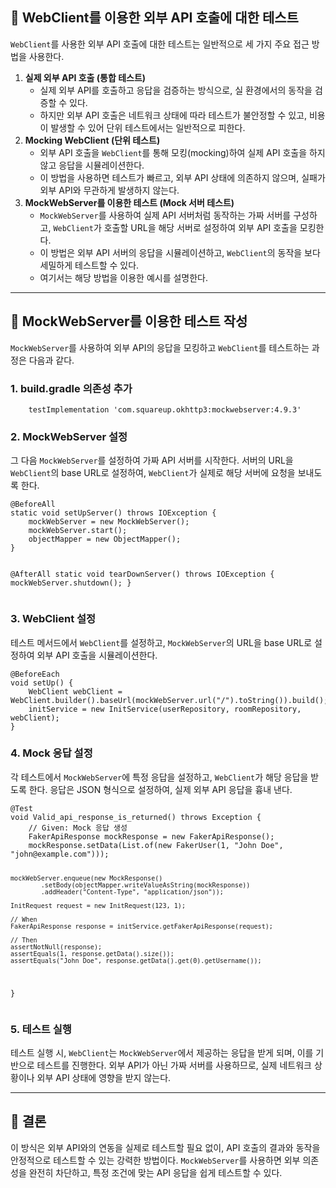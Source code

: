 <h2 id="📍-webclient를-이용한-외부-api-호출에-대한-테스트">📍 WebClient를 이용한 외부 API 호출에 대한 테스트</h2>
<p><code>WebClient</code>를 사용한 외부 API 호출에 대한 테스트는 일반적으로 세 가지 주요 접근 방법을 사용한다.</p>
<ol>
<li><strong>실제 외부 API 호출 (통합 테스트)</strong><ul>
<li>실제 외부 API를 호출하고 응답을 검증하는 방식으로, 실 환경에서의 동작을 검증할 수 있다.</li>
<li>하지만 외부 API 호출은 네트워크 상태에 따라 테스트가 불안정할 수 있고, 비용이 발생할 수 있어 단위 테스트에서는 일반적으로 피한다.</li>
</ul>
</li>
<li><strong>Mocking WebClient (단위 테스트)</strong><ul>
<li>외부 API 호출을 <code>WebClient</code>를 통해 모킹(mocking)하여 실제 API 호출을 하지 않고 응답을 시뮬레이션한다.</li>
<li>이 방법을 사용하면 테스트가 빠르고, 외부 API 상태에 의존하지 않으며, 실패가 외부 API와 무관하게 발생하지 않는다.</li>
</ul>
</li>
<li><strong>MockWebServer를 이용한 테스트 (Mock 서버 테스트)</strong><ul>
<li><code>MockWebServer</code>를 사용하여 실제 API 서버처럼 동작하는 가짜 서버를 구성하고, <code>WebClient</code>가 호출할 URL을 해당 서버로 설정하여 외부 API 호출을 모킹한다.</li>
<li>이 방법은 외부 API 서버의 응답을 시뮬레이션하고, <code>WebClient</code>의 동작을 보다 세밀하게 테스트할 수 있다.</li>
<li>여기서는 해당 방법을 이용한 예시를 설명한다.</li>
</ul>
</li>
</ol>
<hr />
<h2 id="📍-mockwebserver를-이용한-테스트-작성">📍 MockWebServer를 이용한 테스트 작성</h2>
<p><code>MockWebServer</code>를 사용하여 외부 API의 응답을 모킹하고 <code>WebClient</code>를 테스트하는 과정은 다음과 같다.</p>
<h3 id="1-buildgradle-의존성-추가">1. build.gradle 의존성 추가</h3>
<pre><code>    testImplementation 'com.squareup.okhttp3:mockwebserver:4.9.3'</code></pre><h3 id="2-mockwebserver-설정">2. MockWebServer 설정</h3>
<p>그 다음 <code>MockWebServer</code>를 설정하여 가짜 API 서버를 시작한다. 서버의 URL을 <code>WebClient</code>의 base URL로 설정하여, <code>WebClient</code>가 실제로 해당 서버에 요청을 보내도록 한다.</p>
<pre><code class="language-java">@BeforeAll
static void setUpServer() throws IOException {
    mockWebServer = new MockWebServer();
    mockWebServer.start();
    objectMapper = new ObjectMapper();
}

@AfterAll
static void tearDownServer() throws IOException {
    mockWebServer.shutdown();
}</code></pre>
<h3 id="3-webclient-설정">3. WebClient 설정</h3>
<p>테스트 메서드에서 <code>WebClient</code>를 설정하고, <code>MockWebServer</code>의 URL을 base URL로 설정하여 외부 API 호출을 시뮬레이션한다.</p>
<pre><code class="language-java">@BeforeEach
void setUp() {
    WebClient webClient = WebClient.builder().baseUrl(mockWebServer.url("/").toString()).build();
    initService = new InitService(userRepository, roomRepository, webClient);
}</code></pre>
<h3 id="4-mock-응답-설정">4. Mock 응답 설정</h3>
<p>각 테스트에서 <code>MockWebServer</code>에 특정 응답을 설정하고, <code>WebClient</code>가 해당 응답을 받도록 한다. 응답은 JSON 형식으로 설정하여, 실제 외부 API 응답을 흉내 낸다.</p>
<pre><code class="language-java">@Test
void Valid_api_response_is_returned() throws Exception {
    // Given: Mock 응답 생성
    FakerApiResponse mockResponse = new FakerApiResponse();
    mockResponse.setData(List.of(new FakerUser(1, "John Doe", "john@example.com")));

    mockWebServer.enqueue(new MockResponse()
            .setBody(objectMapper.writeValueAsString(mockResponse))
            .addHeader("Content-Type", "application/json"));

    InitRequest request = new InitRequest(123, 1);

    // When
    FakerApiResponse response = initService.getFakerApiResponse(request);

    // Then
    assertNotNull(response);
    assertEquals(1, response.getData().size());
    assertEquals("John Doe", response.getData().get(0).getUsername());
}</code></pre>
<h3 id="5-테스트-실행">5. 테스트 실행</h3>
<p>테스트 실행 시, <code>WebClient</code>는 <code>MockWebServer</code>에서 제공하는 응답을 받게 되며, 이를 기반으로 테스트를 진행한다. 외부 API가 아닌 가짜 서버를 사용하므로, 실제 네트워크 상황이나 외부 API 상태에 영향을 받지 않는다.</p>
<hr />
<h2 id="📍-결론">📍 결론</h2>
<p>이 방식은 외부 API와의 연동을 실제로 테스트할 필요 없이, API 호출의 결과와 동작을 안정적으로 테스트할 수 있는 강력한 방법이다. <code>MockWebServer</code>를 사용하면 외부 의존성을 완전히 차단하고, 특정 조건에 맞는 API 응답을 쉽게 테스트할 수 있다.</p>